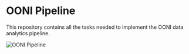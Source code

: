 # OONI Pipeline

This repository contains all the tasks needed to implement the OONI data
analytics pipeline.

![OONI Pipeline](https://raw.githubusercontent.com/TheTorProject/ooni-pipeline/master/_static/OONI-pipeline.png)

